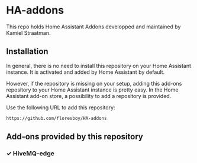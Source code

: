 # HA-addons
 This repo holds Home Assistant Addons developped and maintained by Kamiel Straatman.

## Installation

In general, there is no need to install this repository on your
Home Assistant instance. It is activated and added by Home Assistant
by default.

However, if the repository is missing on your setup, adding this add-ons
repository to your Home Assistant instance is pretty easy. In the
Home Assistant add-on store, a possibility to add a repository is provided.

Use the following URL to add this repository:

```txt
https://github.com/floresboy/HA-addons
```

## Add-ons provided by this repository

### &#10003; HiveMQ-edge
